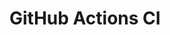 # GitHub Actions CI



































































































































































































































































































































































































































































































































































































































































































































































































































































































































































































































































































































































































































































































































































































































































































































































































































































































































































































































































































































































































































































































































































































































































































































































































































































































































































































































































































































































































































































































































































































































































































































































































































































































































































































































































